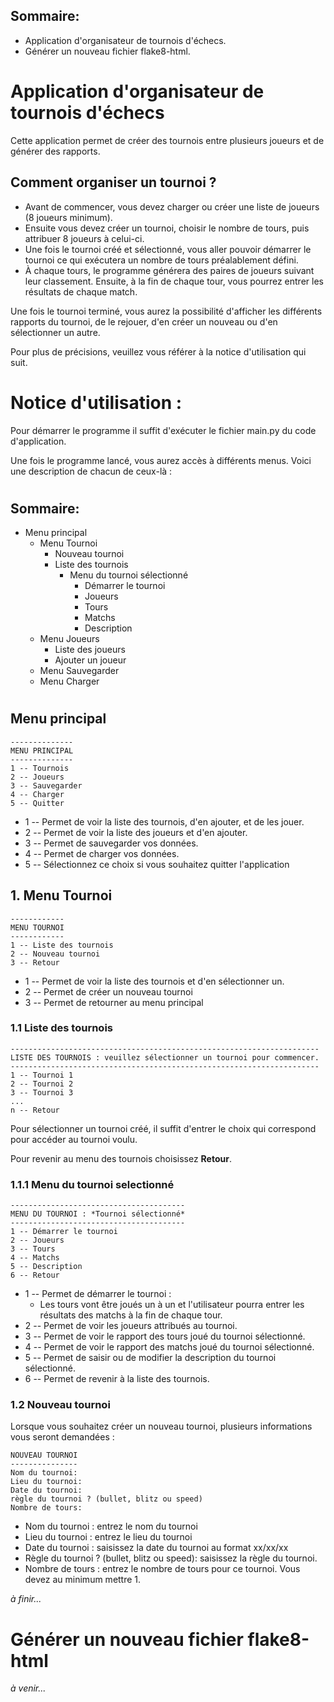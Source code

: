 ## Sommaire:
- Application d'organisateur de tournois d'échecs.
- Générer un nouveau fichier flake8-html.

# Application d'organisateur de tournois d'échecs

Cette application permet de créer des tournois entre plusieurs joueurs et de générer des rapports.

## Comment organiser un tournoi ?
- Avant de commencer, vous devez charger ou créer une liste de joueurs (8 joueurs minimum).
- Ensuite vous devez créer un tournoi, choisir le nombre de tours, puis attribuer 8 joueurs à celui-ci.
- Une fois le tournoi créé et sélectionné, vous aller pouvoir démarrer le tournoi ce qui exécutera un nombre de tours préalablement défini.
- À chaque tours, le programme générera des paires de joueurs suivant leur classement. Ensuite, à la fin de chaque tour, vous pourrez entrer les résultats de chaque match.

Une fois le tournoi terminé, vous aurez la possibilité d'afficher les différents rapports du tournoi, de le rejouer, d'en créer un nouveau ou d'en sélectionner un autre.

Pour plus de précisions, veuillez vous référer à la notice d'utilisation qui suit.

#

# Notice d'utilisation :
Pour démarrer le programme il suffit d'exécuter le fichier main.py du code d'application.

Une fois le programme lancé, vous aurez accès à différents menus. Voici une description de chacun de ceux-là :
#

## Sommaire:
- Menu principal
  - Menu Tournoi
     - Nouveau tournoi
     - Liste des tournois
        - Menu du tournoi sélectionné
           - Démarrer le tournoi
           - Joueurs
           - Tours
           - Matchs
           - Description
  - Menu Joueurs
    - Liste des joueurs
    - Ajouter un joueur
  - Menu Sauvegarder
  - Menu Charger
#
## Menu principal
```
--------------
MENU PRINCIPAL
--------------
1 -- Tournois
2 -- Joueurs
3 -- Sauvegarder
4 -- Charger
5 -- Quitter
```
- 1 -- Permet de voir la liste des tournois, d'en ajouter, et de les jouer.
- 2 -- Permet de voir la liste des joueurs et d'en ajouter.
- 3 -- Permet de sauvegarder vos données.
- 4 -- Permet de charger vos données.
- 5 -- Sélectionnez ce choix si vous souhaitez quitter l'application
  
## 1. Menu Tournoi
```
------------
MENU TOURNOI
------------
1 -- Liste des tournois
2 -- Nouveau tournoi
3 -- Retour
```
- 1 -- Permet de voir la liste des tournois et d'en sélectionner un.
- 2 -- Permet de créer un nouveau tournoi
- 3 -- Permet de retourner au menu principal

### 1.1 Liste des tournois
```
---------------------------------------------------------------------
LISTE DES TOURNOIS : veuillez sélectionner un tournoi pour commencer.
---------------------------------------------------------------------
1 -- Tournoi 1
2 -- Tournoi 2
3 -- Tournoi 3
...
n -- Retour
```
Pour sélectionner un tournoi créé, il suffit d'entrer le choix qui correspond pour accéder au tournoi voulu.

Pour revenir au menu des tournois choisissez **Retour**.

### 1.1.1 Menu du tournoi selectionné
```
---------------------------------------
MENU DU TOURNOI : *Tournoi sélectionné*
---------------------------------------
1 -- Démarrer le tournoi
2 -- Joueurs
3 -- Tours
4 -- Matchs
5 -- Description
6 -- Retour
```
- 1 -- Permet de démarrer le tournoi :
  - Les tours vont être joués un à un et l'utilisateur pourra entrer les résultats des matchs à la fin de chaque tour.
- 2 -- Permet de voir les joueurs attribués au tournoi.
- 3 -- Permet de voir le rapport des tours joué du tournoi sélectionné.
- 4 -- Permet de voir le rapport des matchs joué du tournoi sélectionné.
- 5 -- Permet de saisir ou de modifier la description du tournoi sélectionné.
- 6 -- Permet de revenir à la liste des tournois.

### 1.2 Nouveau tournoi
Lorsque vous souhaitez créer un nouveau tournoi, plusieurs informations vous seront demandées :
```
NOUVEAU TOURNOI
---------------
Nom du tournoi:
Lieu du tournoi: 
Date du tournoi: 
règle du tournoi ? (bullet, blitz ou speed) 
Nombre de tours:
```
- Nom du tournoi : entrez le nom du tournoi
- Lieu du tournoi : entrez le lieu du tournoi
- Date du tournoi : saisissez la date du tournoi au format xx/xx/xx
- Règle du tournoi ? (bullet, blitz ou speed): saisissez la règle du tournoi.
- Nombre de tours : entrez le nombre de tours pour ce tournoi. Vous devez au minimum mettre 1.

*à finir...*

# Générer un nouveau fichier flake8-html

*à venir...*